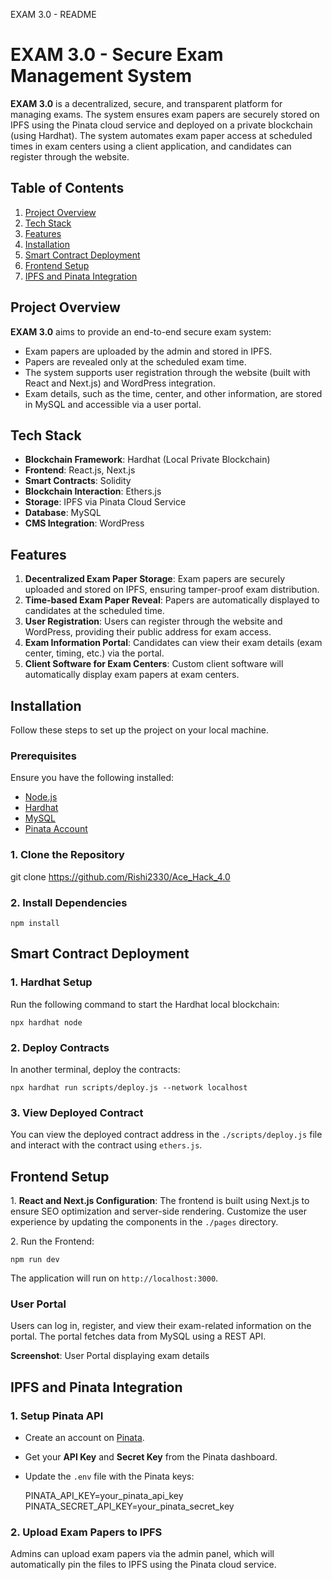   EXAM 3.0 - README

EXAM 3.0 - Secure Exam Management System
========================================

**EXAM 3.0** is a decentralized, secure, and transparent platform for managing exams. The system ensures exam papers are securely stored on IPFS using the Pinata cloud service and deployed on a private blockchain (using Hardhat). The system automates exam paper access at scheduled times in exam centers using a client application, and candidates can register through the website.

Table of Contents
-----------------

1.  [Project Overview](#project-overview)
2.  [Tech Stack](#tech-stack)
3.  [Features](#features)
4.  [Installation](#installation)
5.  [Smart Contract Deployment](#smart-contract-deployment)
6.  [Frontend Setup](#frontend-setup)
7.  [IPFS and Pinata Integration](#ipfs-and-pinata-integration)


Project Overview
----------------

**EXAM 3.0** aims to provide an end-to-end secure exam system:

*   Exam papers are uploaded by the admin and stored in IPFS.
*   Papers are revealed only at the scheduled exam time.
*   The system supports user registration through the website (built with React and Next.js) and WordPress integration.
*   Exam details, such as the time, center, and other information, are stored in MySQL and accessible via a user portal.

Tech Stack
----------

*   **Blockchain Framework**: Hardhat (Local Private Blockchain)
*   **Frontend**: React.js, Next.js
*   **Smart Contracts**: Solidity
*   **Blockchain Interaction**: Ethers.js
*   **Storage**: IPFS via Pinata Cloud Service
*   **Database**: MySQL
*   **CMS Integration**: WordPress

Features
--------

1.  **Decentralized Exam Paper Storage**: Exam papers are securely uploaded and stored on IPFS, ensuring tamper-proof exam distribution.
2.  **Time-based Exam Paper Reveal**: Papers are automatically displayed to candidates at the scheduled time.
3.  **User Registration**: Users can register through the website and WordPress, providing their public address for exam access.
4.  **Exam Information Portal**: Candidates can view their exam details (exam center, timing, etc.) via the portal.
5.  **Client Software for Exam Centers**: Custom client software will automatically display exam papers at exam centers.

Installation
------------

Follow these steps to set up the project on your local machine.

### Prerequisites

Ensure you have the following installed:

*   [Node.js](https://nodejs.org/)
*   [Hardhat](https://hardhat.org/)
*   [MySQL](https://www.mysql.com/)
*   [Pinata Account](https://www.pinata.cloud/)

### 1\. Clone the Repository

   git clone https://github.com/Rishi2330/Ace_Hack_4.0
    

### 2\. Install Dependencies

    npm install

Smart Contract Deployment
-------------------------

### 1\. Hardhat Setup

Run the following command to start the Hardhat local blockchain:

    npx hardhat node

### 2\. Deploy Contracts

In another terminal, deploy the contracts:

    npx hardhat run scripts/deploy.js --network localhost

### 3\. View Deployed Contract

You can view the deployed contract address in the `./scripts/deploy.js` file and interact with the contract using `ethers.js`.

Frontend Setup
--------------

1\. **React and Next.js Configuration**: The frontend is built using Next.js to ensure SEO optimization and server-side rendering. Customize the user experience by updating the components in the `./pages` directory.

2\. Run the Frontend:

    npm run dev

The application will run on `http://localhost:3000`.

### User Portal

Users can log in, register, and view their exam-related information on the portal. The portal fetches data from MySQL using a REST API.

**Screenshot**: User Portal displaying exam details

IPFS and Pinata Integration
---------------------------

### 1\. Setup Pinata API

*   Create an account on [Pinata](https://www.pinata.cloud/).
*   Get your **API Key** and **Secret Key** from the Pinata dashboard.
*   Update the `.env` file with the Pinata keys:

    PINATA_API_KEY=your_pinata_api_key
    PINATA_SECRET_API_KEY=your_pinata_secret_key
    

### 2\. Upload Exam Papers to IPFS

Admins can upload exam papers via the admin panel, which will automatically pin the files to IPFS using the Pinata cloud service.
